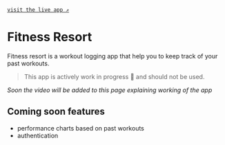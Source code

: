 [`visit the live app ↗`](https://fitness-app-next-frontend.vercel.app/)

# Fitness Resort
Fitness resort is a workout logging app that help you to keep track of your past workouts.

>This app is actively work in progress 🚧 and should not be used.

*Soon the video will be added to this page explaining working of the app*

## Coming soon features
- performance charts based on past workouts
- authentication
